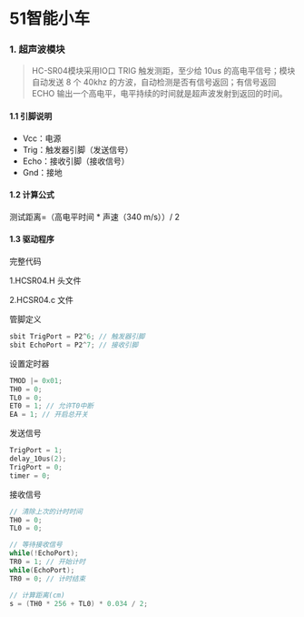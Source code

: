 # 51智能小车

### 1. 超声波模块

> HC-SR04模块采用IO口 TRIG 触发测距，至少给 10us 的高电平信号；模块自动发送 8 个 40khz 的方波，自动检测是否有信号返回；有信号返回 ECHO 输出一个高电平，电平持续的时间就是超声波发射到返回的时间。

#### 1.1 引脚说明

- Vcc：电源
- Trig：触发器引脚（发送信号）
- Echo：接收引脚（接收信号）
- Gnd：接地

#### 1.2 计算公式

测试距离=（高电平时间 * 声速（340 m/s））/ 2 

#### 1.3 驱动程序

完整代码

1.HCSR04.H 头文件

2.HCSR04.c 文件

管脚定义

```c
sbit TrigPort = P2^6; // 触发器引脚
sbit EchoPort = P2^7; // 接收引脚
```

设置定时器

```c
TMOD |= 0x01;
TH0 = 0;
TL0 = 0;
ET0 = 1; // 允许T0中断
EA = 1; // 开启总开关
```

发送信号

```c
TrigPort = 1;
delay_10us(2);
TrigPort = 0;
timer = 0;
```

接收信号

```c
// 清除上次的计时时间
TH0 = 0;
TL0 = 0;

// 等待接收信号
while(!EchoPort);
TR0 = 1; // 开始计时
while(EchoPort);
TR0 = 0; // 计时结束

// 计算距离(cm)
s = (TH0 * 256 + TL0) * 0.034 / 2;
```

